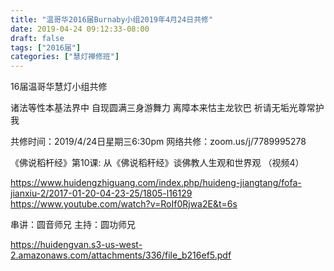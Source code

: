 ```yaml
---
title: "温哥华2016届Burnaby小组2019年4月24日共修"
date: 2019-04-24 09:12:33-08:00
draft: false
tags: ["2016届"]
categories: ["慧灯禅修班"]
---
```

16届温哥华慧灯小组共修

诸法等性本基法界中 
自现圆满三身游舞力
离障本来怙主龙钦巴 
祈请无垢光尊常护我 

共修时间：2019/4/24日星期三6:30pm
网络共修：zoom.us/j/7789995278 

《佛说稻杆经》第10课:  从《佛说稻秆经》谈佛教人生观和世界观 （视频4）

https://www.huidengzhiguang.com/index.php/huideng-jiangtang/fofa-jianxiu-2/2017-01-20-04-23-25/1805-l16129
https://www.youtube.com/watch?v=RoIf0Rjwa2E&t=6s

串讲：圆音师兄
主持：圆功师兄

 https://huidengvan.s3-us-west-2.amazonaws.com/attachments/336/file_b216ef5.pdf

